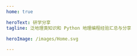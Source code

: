 ```yaml
---
home: true

heroText: 研学分享
tagline: 泛地理类知识和 Python 地理编程经验汇总与分享

heroImage: /images/Home.svg

---
```

